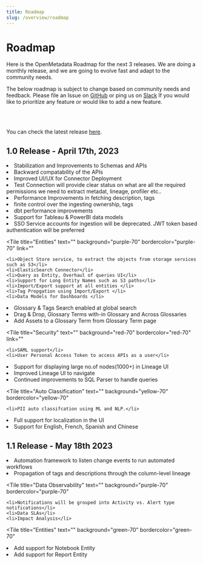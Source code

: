 ```yaml
---
title: Roadmap
slug: /overview/roadmap
---
```


# Roadmap

Here is the OpenMetadata Roadmap for the next 3 releases. We are doing a monthly release, and we are going to evolve fast
and adapt to the community needs.

The below roadmap is subject to change based on community needs and feedback. Please file an Issue on [GitHub](https://github.com/open-metadata/OpenMetadata/issues) 
or ping us on [Slack](https://slack.open-metadata.org/) If you would like to prioritize any feature or would like to add a new feature.

<br></br>

You can check the latest release [here](/overview/releases).


## 1.0 Release - April 17th, 2023

<TileContainer>
   <Tile
    title="APIs & Schema"
    text=""
    background="yellow-70"
    bordercolor="yellow-70"
    link=""
  >
    <li>Stabilization and Improvements to Schemas and APIs</li>
    <li>Backward compatability of the APIs </li>
  </Tile>
    <Tile
    title="Ingestion"
    text=""
    background="green-70"
    bordercolor="green-70"
  >
  	 <li> Improved UI/UX for Connector Deployment</li>
  	 <li> Test Connection will provide clear status on what are all the required permissions we need to extract metadat, lineage, profiler etc.. </li>
    <li> Performance Improvements in fetching description, tags </li>
    <li> finite control over the ingesting ownership, tags </li>
    <li> dbt performance improvements </li>
    <li> Support for Tableau & PowerBI data models </li>
    <li> SSO Service accounts for ingestion will be deprecated. JWT token based authentication will be preferred </li>
  </Tile>

  <Tile
    title="Entities"
    text=""
    background="purple-70"
    bordercolor="purple-70"
    link=""
  >
    <li>Object Store service, to extract the objects from storage services such as S3</li>
    <li>ElasticSearch Connector</li>
    <li>Query as Entity, Overhaul of queries UI</li>
    <li>Support for Long Entity Names such as S3 paths</li>
    <li>Import/Export support at all entities </li>
    <li>Tag Propgation using Import/Export </li>
    <li>Data Models for Dashboards </li>
  </Tile>
    <Tile
    title="Glossary"
    text=""
    background="green-70"
    bordercolor="green-70"
  >
  	 <li> Glossary & Tags Search enabled at global search</li>
    <li> Drag & Drop, Glossary Terms with-in Glossary and Across Glossaries </li>    
    <li> Add Assets to a Glossary Term from Glossary Term page </li>
  </Tile>
  
  <Tile
    title="Security"
    text=""
    background="red-70"
    bordercolor="red-70"
    link=""
  >
    <li>SAML support</li>
    <li>User Personal Access Token to access APIs as a user</li>
  </Tile>
    <Tile
    title="Lineage"
    text=""
    background="green-70"
    bordercolor="green-70"
  >
  	 <li> Support for displaying large no.of nodes(1000+) in Lineage UI</li>
    <li> Improved Lineage UI to navigate </li>
    <li> Continued improvements to SQL Parser to handle queries </li>
  </Tile>

  <Tile
    title="Auto Classification"
    text=""
    background="yellow-70"
    bordercolor="yellow-70"
  >
    <li>PII auto classifcation using ML and NLP.</li>
  </Tile>
  <Tile
    title="Localization"
    text=""
    background="purple-70"
    bordercolor="purple-70"
  >
    <li>Full support for localization in the UI</li>
    <li>Support for English, French, Spanish and Chinese</li>
  </Tile>
</TileContainer>

## 1.1 Release - May 18th 2023

<TileContainer>
  <Tile
    title="Automation"
    text=""
    background="yellow-70"
    bordercolor="yellow-70"
  >
    <li>Automation framework to listen change events to run automated workflows</li>
  </Tile>
   <Tile
    title="Lineage"
    text=""
    background="purple-70"
    bordercolor="purple-70"
    link=""
    size="half"
  >
    <li>Propagation of tags and descriptions through the column-level lineage</li>
  </Tile>

  <Tile
    title="Data Observability"
    text=""
    background="purple-70"
    bordercolor="purple-70"
  >
    <li>Notifications will be grouped into Activity vs. Alert type notifications</li>
    <li>Data SLAs</li>
    <li>Impact Analysis</li>
  </Tile>

  <Tile
    title="Entities"
    text=""
    background="green-70"
    bordercolor="green-70"
  >
  <li> Add support for Notebook Entity </li>
  <li> Add support for Report Entity </li>
  </Tile>
 </TileContainer>

